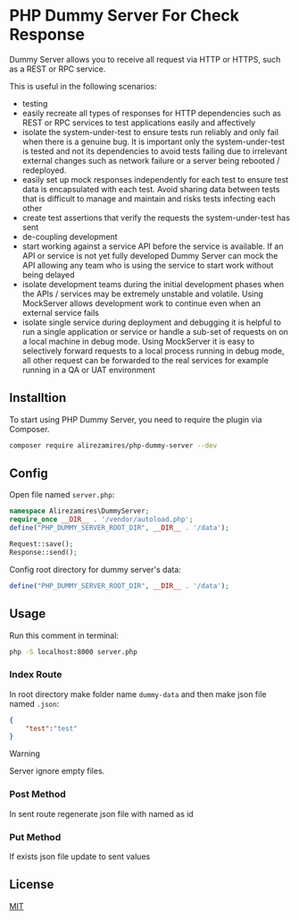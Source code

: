 # PHP Dummy Server For Check Response
Dummy Server allows you to receive all request via HTTP or HTTPS, such as a REST or RPC service.

This is useful in the following scenarios:

 - testing
  - easily recreate all types of responses for HTTP dependencies such as REST or RPC services to test applications easily and affectively
  - isolate the system-under-test to ensure tests run reliably and only fail when there is a genuine bug. It is important only the system-under-test is tested and not its dependencies to avoid tests failing due to irrelevant external changes such as network failure or a 
   server being rebooted / redeployed.
  - easily set up mock responses independently for each test to ensure test data is encapsulated with each test. Avoid sharing data between tests that is difficult to manage and maintain and risks tests infecting each other
  - create test assertions that verify the requests the system-under-test has sent
 - de-coupling development
 - start working against a service API before the service is available. If an API or service is not yet fully developed Dummy Server can mock the API allowing any team who is using the service to start work without being delayed
 - isolate development teams during the initial development phases when the APIs / services may be extremely unstable and volatile. Using MockServer allows development work to continue even when an external service fails
 - isolate single service
during deployment and debugging it is helpful to run a single application or service or handle a sub-set of requests on on a local machine in debug mode. Using MockServer it is easy to selectively forward requests to a local process running in debug mode, all other request can be forwarded to the real services for example running in a QA or UAT environment
## Installtion
To start using PHP Dummy Server, you need to require the plugin via Composer.
```bash 
composer require alirezamires/php-dummy-server --dev
```
## Config
Open file named ``server.php``:
```php
namespace Alirezamires\DummyServer;
require_once __DIR__ . '/vendor/autoload.php';
define("PHP_DUMMY_SERVER_ROOT_DIR", __DIR__ . '/data');

Request::save();
Response::send();
```
Config root directory for dummy server's data:
```php
define("PHP_DUMMY_SERVER_ROOT_DIR", __DIR__ . '/data');
```
## Usage
Run this comment in terminal:

```bash 
php -S localhost:8000 server.php
```
### Index Route
In root directory make folder name ``dummy-data`` and then make json file named ``.json``:
```json
{
    "test":"test"
}
```
> [!WARNING]
> Server ignore empty files.
### Post Method
In sent route regenerate json file with named as id 
### Put Method 
If exists json file update to sent values

## License

[MIT](https://github.com/electron/electron/blob/main/LICENSE)
